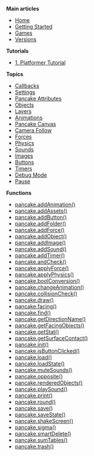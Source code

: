 **Main articles**
  - [Home](http://mightypancake.games)
  - [Getting Started](http://mightypancake.games/#/tutorials/Getting_Started)
  - [Games](http://mightypancake.games/#/games)
  - [Versions](http://mightypancake.games/#/versions)


**Tutorials**
  - [1. Platformer Tutorial](http://mightypancake.games/#/tutorials/platformer)


**Topics**
  - [Callbacks](http://mightypancake.games/#/documentation/topics/callbacks)
  - [Settings](http://mightypancake.games/#/documentation/topics/settings)
  - [Pancake Attributes](http://mightypancake.games/#/documentation/topics/pancake_attributes)
  - [Objects](http://mightypancake.games/#/documentation/topics/objects)
  - [Layers](http://mightypancake.games/#/documentation/topics/layers)
  - [Animations](http://mightypancake.games/#/documentation/topics/animations)
  - [Pancake Canvas](http://mightypancake.games/#/documentation/topics/pancake_canvas)
  - [Camera Follow](http://mightypancake.games/#/documentation/topics/camera_follow)
  - [Forces](http://mightypancake.games/#/documentation/topics/forces)
  - [Physics](http://mightypancake.games/#/documentation/topics/physics)
  - [Sounds](http://mightypancake.games/#/documentation/topics/sounds)
  - [Images](http://mightypancake.games/#/documentation/topics/images)
  - [Buttons](http://mightypancake.games/#/documentation/topics/buttons)
  - [Timers](http://mightypancake.games/#/documentation/topics/timers)
  - [Debug Mode](http://mightypancake.games/#/documentation/topics/debug_mode)
  - [Pause](http://mightypancake.games/#/documentation/topics/pause)


**Functions**
  - [pancake.addAnimation()](http://mightypancake.games/#/documentation/functions/pancake.addAnimation())
  - [pancake.addAssets()](http://mightypancake.games/#/documentation/functions/pancake.addAssets())
  - [pancake.addButton()](http://mightypancake.games/#/documentation/functions/pancake.addButton())
  - [pancake.addFolder()](http://mightypancake.games/#/documentation/functions/pancake.addFolder())
  - [pancake.addForce()](http://mightypancake.games/#/documentation/functions/pancake.addForce())
  - [pancake.addObject()](http://mightypancake.games/#/documentation/functions/pancake.addObject())
  - [pancake.addImage()](http://mightypancake.games/#/documentation/functions/pancake.addImage())
  - [pancake.addSound()](http://mightypancake.games/#/documentation/functions/pancake.addSound())
  - [pancake.addTimer()](http://mightypancake.games/#/documentation/functions/pancake.addTimer())
  - [pancake.andCheck()](http://mightypancake.games/#/documentation/functions/pancake.andCheck())
  - [pancake.applyForce()](http://mightypancake.games/#/documentation/functions/pancake.applyForce())
  - [pancake.applyPhysics()](http://mightypancake.games/#/documentation/functions/pancake.applyPhysics())
  - [pancake.boolConversion()](http://mightypancake.games/#/documentation/functions/pancake.boolConversion())
  - [pancake.changeAnimation()](http://mightypancake.games/#/documentation/functions/pancake.changeAnimation())
  - [pancake.collisionCheck()](http://mightypancake.games/#/documentation/functions/pancake.collisionCheck())
  - [pancake.draw()](http://mightypancake.games/#/documentation/functions/pancake.draw())
  - [pancake.facing()](http://mightypancake.games/#/documentation/functions/pancake.facing())
  - [pancake.find()](http://mightypancake.games/#/documentation/functions/pancake.find())
  - [pancake.getDirectionName()](http://mightypancake.games/#/documentation/functions/pancake.getDirectionName())
  - [pancake.getFacingObjects()](http://mightypancake.games/#/documentation/functions/pancake.getFacingObjects())
  - [pancake.getStat()](http://mightypancake.games/#/documentation/functions/pancake.getStat())
  - [pancake.getSurfaceContact()](http://mightypancake.games/#/documentation/functions/pancake.getSurfaceContact())
  - [pancake.init()](http://mightypancake.games/#/documentation/functions/pancake.init())
  - [pancake.isButtonClicked()](http://mightypancake.games/#/documentation/functions/pancake.isButtonClicked())
  - [pancake.load()](http://mightypancake.games/#/documentation/functions/pancake.load())
  - [pancake.loadState()](http://mightypancake.games/#/documentation/functions/pancake.loadState())
  - [pancake.muteSounds()](http://mightypancake.games/#/documentation/functions/pancake.playSound())
  - [pancake.opposite()](http://mightypancake.games/#/documentation/functions/pancake.opposite())
  - [pancake.renderedObjects()](http://mightypancake.games/#/documentation/functions/pancake.renderedObjects())
  - [pancake.playSound()](http://mightypancake.games/#/documentation/functions/pancake.playSound())
  - [pancake.print()](http://mightypancake.games/#/documentation/functions/pancake.print())
  - [pancake.round()](http://mightypancake.games/#/documentation/functions/pancake.round())
  - [pancake.save()](http://mightypancake.games/#/documentation/functions/pancake.save())
  - [pancake.saveState()](http://mightypancake.games/#/documentation/functions/pancake.saveState())
  - [pancake.shakeScreen()](http://mightypancake.games/#/documentation/functions/pancake.shakeScreen())
  - [pancake.sigma()](http://mightypancake.games/#/documentation/functions/pancake.sigma())
  - [pancake.smartDelete()](http://mightypancake.games/#/documentation/functions/pancake.smartDelete())
  - [pancake.sumTables()](http://mightypancake.games/#/documentation/functions/pancake.sumTables())
  - [pancake.trash()](http://mightypancake.games/#/documentation/functions/pancake.trash())

